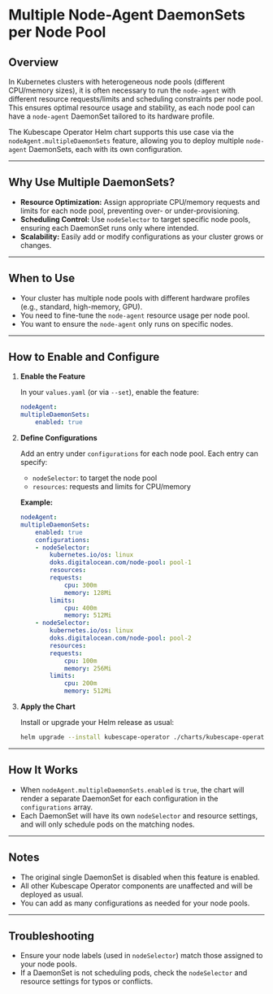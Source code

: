 # Multiple Node-Agent DaemonSets per Node Pool

## Overview

In Kubernetes clusters with heterogeneous node pools (different CPU/memory sizes), it is often necessary to run the `node-agent` with different resource requests/limits and scheduling constraints per node pool. This ensures optimal resource usage and stability, as each node pool can have a `node-agent` DaemonSet tailored to its hardware profile.

The Kubescape Operator Helm chart supports this use case via the `nodeAgent.multipleDaemonSets` feature, allowing you to deploy multiple `node-agent` DaemonSets, each with its own configuration.

***

## Why Use Multiple DaemonSets?

- **Resource Optimization:** Assign appropriate CPU/memory requests and limits for each node pool, preventing over- or under-provisioning.
- **Scheduling Control:** Use `nodeSelector` to target specific node pools, ensuring each DaemonSet runs only where intended.
- **Scalability:** Easily add or modify configurations as your cluster grows or changes.

***

## When to Use

- Your cluster has multiple node pools with different hardware profiles (e.g., standard, high-memory, GPU).
- You need to fine-tune the `node-agent` resource usage per node pool.
- You want to ensure the `node-agent` only runs on specific nodes.

***

## How to Enable and Configure

1. **Enable the Feature**

    In your `values.yaml` (or via `--set`), enable the feature:

    ```yaml
    nodeAgent:
    multipleDaemonSets:
        enabled: true
    ```

2. **Define Configurations**

    Add an entry under `configurations` for each node pool. Each entry can specify:

    - `nodeSelector`: to target the node pool
    - `resources`: requests and limits for CPU/memory

    **Example:**

    ```yaml
    nodeAgent:
    multipleDaemonSets:
        enabled: true
        configurations:
        - nodeSelector:
            kubernetes.io/os: linux
            doks.digitalocean.com/node-pool: pool-1
            resources:
            requests:
                cpu: 300m
                memory: 128Mi
            limits:
                cpu: 400m
                memory: 512Mi
        - nodeSelector:
            kubernetes.io/os: linux
            doks.digitalocean.com/node-pool: pool-2
            resources:
            requests:
                cpu: 100m
                memory: 256Mi
            limits:
                cpu: 200m
                memory: 512Mi
    ```

3. **Apply the Chart**

    Install or upgrade your Helm release as usual:

    ```sh
    helm upgrade --install kubescape-operator ./charts/kubescape-operator -f values.yaml
    ```

***

## How It Works

- When `nodeAgent.multipleDaemonSets.enabled` is `true`, the chart will render a separate DaemonSet for each configuration in the `configurations` array.
- Each DaemonSet will have its own `nodeSelector` and resource settings, and will only schedule pods on the matching nodes.

***

## Notes

- The original single DaemonSet is disabled when this feature is enabled.
- All other Kubescape Operator components are unaffected and will be deployed as usual.
- You can add as many configurations as needed for your node pools.

***

## Troubleshooting

- Ensure your node labels (used in `nodeSelector`) match those assigned to your node pools.
- If a DaemonSet is not scheduling pods, check the `nodeSelector` and resource settings for typos or conflicts.

